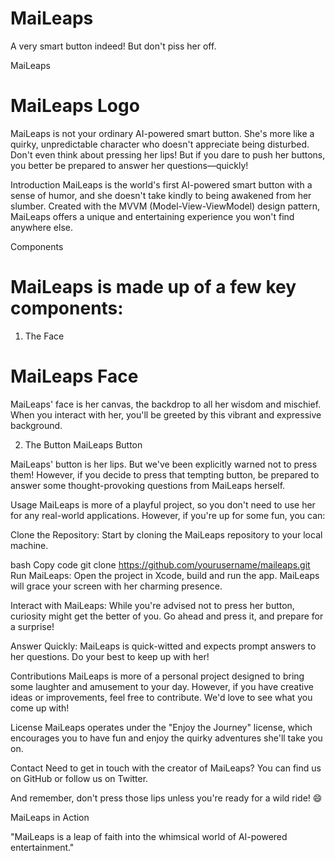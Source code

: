 # MaiLeaps
A very smart button indeed! But don't piss her off.

MaiLeaps
# MaiLeaps Logo

MaiLeaps is not your ordinary AI-powered smart button. She's more like a quirky, unpredictable character who doesn't appreciate being disturbed. Don't even think about pressing her lips! But if you dare to push her buttons, you better be prepared to answer her questions—quickly!

Introduction
MaiLeaps is the world's first AI-powered smart button with a sense of humor, and she doesn't take kindly to being awakened from her slumber. Created with the MVVM (Model-View-ViewModel) design pattern, MaiLeaps offers a unique and entertaining experience you won't find anywhere else.

Components
# MaiLeaps is made up of a few key components:

1. The Face
# MaiLeaps Face

MaiLeaps' face is her canvas, the backdrop to all her wisdom and mischief. When you interact with her, you'll be greeted by this vibrant and expressive background.

2. The Button
MaiLeaps Button

MaiLeaps' button is her lips. But we've been explicitly warned not to press them! However, if you decide to press that tempting button, be prepared to answer some thought-provoking questions from MaiLeaps herself.

Usage
MaiLeaps is more of a playful project, so you don't need to use her for any real-world applications. However, if you're up for some fun, you can:

Clone the Repository: Start by cloning the MaiLeaps repository to your local machine.

bash
Copy code
git clone https://github.com/yourusername/maileaps.git
Run MaiLeaps: Open the project in Xcode, build and run the app. MaiLeaps will grace your screen with her charming presence.

Interact with MaiLeaps: While you're advised not to press her button, curiosity might get the better of you. Go ahead and press it, and prepare for a surprise!

Answer Quickly: MaiLeaps is quick-witted and expects prompt answers to her questions. Do your best to keep up with her!

Contributions
MaiLeaps is more of a personal project designed to bring some laughter and amusement to your day. However, if you have creative ideas or improvements, feel free to contribute. We'd love to see what you come up with!

License
MaiLeaps operates under the "Enjoy the Journey" license, which encourages you to have fun and enjoy the quirky adventures she'll take you on.

Contact
Need to get in touch with the creator of MaiLeaps? You can find us on GitHub or follow us on Twitter.

And remember, don't press those lips unless you're ready for a wild ride! 😄

MaiLeaps in Action

"MaiLeaps is a leap of faith into the whimsical world of AI-powered entertainment."

